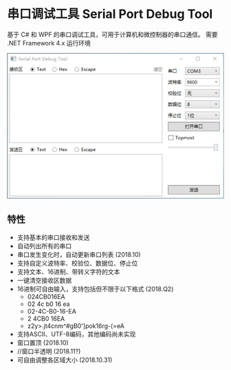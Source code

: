 # 串口调试工具 Serial Port Debug Tool
基于 C# 和 WPF 的串口调试工具，可用于计算机和微控制器的串口通信。
需要 .NET Framework 4.x 运行环境

![Screenshot](https://raw.githubusercontent.com/dingzimin/Serial-Port-Debug-Tool/master/images/Screenshot0.png)

## 特性
* 支持基本的串口接收和发送
* 自动列出所有的串口
* 串口发生变化时，自动更新串口列表 (2018.10)
* 支持自定义波特率、校验位、数据位、停止位
* 支持文本、16进制、带转义字符的文本
* 一键清空接收区数据
* 16进制可自由输入，支持包括但不限于以下格式 (2018.Q2)
    * 024CB016EA
    * 02 4c b0 16 ea
    * 02-4C-B0-16-EA
    * 2 4CB0 16EA
    * z2y>.jt4cnm^#gB0']pok16rg-(=eA
* 支持ASCII、UTF-8编码，其他编码尚未实现
* 窗口置顶 (2018.10)
* //窗口半透明 (2018.11?)
* 可自由调整各区域大小 (2018.10.31)
